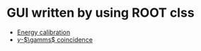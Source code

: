 # GUI written by using ROOT clss

  - [Energy calibration](./Cali)
  - [$\gamma$-$\gamms$ coincidence](./GammaGammaGate)
